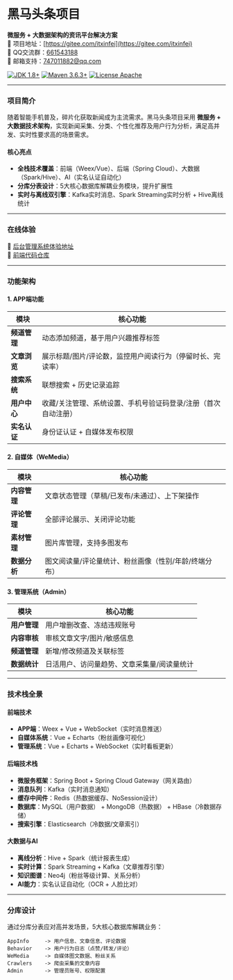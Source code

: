 # 黑马头条项目  
**微服务 + 大数据架构的资讯平台解决方案**  
🚀 项目地址：[https://gitee.com/itxinfei](https://gitee.com/itxinfei)  
👥 QQ交流群：[661543188](https://qm.qq.com/cgi-bin/qm/qr?k=9yLlyD1dRBL97xmBKw43zRt0-6xg8ohb&jump_from=webapi)  
📧 邮箱支持：[747011882@qq.com](http://mail.qq.com/cgi-bin/qm_share?t=qm_mailme&email=f0hLSE9OTkdHTT8ODlEcEBI)  

[![JDK 1.8+](https://img.shields.io/badge/JDK-1.8%2B-brightgreen)](https://openjdk.org/)
[![Maven 3.6.3+](https://img.shields.io/badge/maven-3.6.3%2B-yellowgreen)](https://maven.apache.org/)
[![License Apache](https://img.shields.io/badge/license-Apache-green)](https://www.apache.org/licenses/LICENSE-2.0)

---

### **项目简介**  
随着智能手机普及，碎片化获取新闻成为主流需求。黑马头条项目采用 **微服务 + 大数据技术架构**，实现新闻采集、分类、个性化推荐及用户行为分析，满足高并发、实时性要求高的场景需求。

#### **核心亮点**  
- **全栈技术覆盖**：前端（Weex/Vue）、后端（Spring Cloud）、大数据（Spark/Hive）、AI（实名认证自动化）  
- **分库分表设计**：5大核心数据库解耦业务模块，提升扩展性  
- **实时与离线双引擎**：Kafka实时消息、Spark Streaming实时分析 + Hive离线统计  

---

### **在线体验**  
🔗 [后台管理系统体验地址](https://heima-admin-java.itheima.net/#/login)  
📁 [前端代码仓库](https://gitee.com/itxinfei/heima-leadnews-portal)

---

### **功能架构**  
#### **1. APP端功能**  
| 模块         | 核心功能                                                                 |
|--------------|--------------------------------------------------------------------------|
| **频道管理** | 动态添加频道，基于用户兴趣推荐标签                                        |
| **文章浏览** | 展示标题/图片/评论数，监控用户阅读行为（停留时长、完读率）                |
| **搜索系统** | 联想搜索 + 历史记录追踪                                                 |
| **用户中心** | 收藏/关注管理、系统设置、手机号验证码登录/注册（首次自动注册）            |
| **实名认证** | 身份证认证 + 自媒体发布权限                                             |

#### **2. 自媒体（WeMedia）**  
| 模块         | 核心功能                                                                 |
|--------------|--------------------------------------------------------------------------|
| **内容管理** | 文章状态管理（草稿/已发布/未通过）、上下架操作                            |
| **评论管理** | 全部评论展示、关闭评论功能                                                |
| **素材管理** | 图片库管理，支持多图发布                                                  |
| **数据分析** | 图文阅读量/评论量统计、粉丝画像（性别/年龄/终端分布）                      |

#### **3. 管理系统（Admin）**  
| 模块         | 核心功能                                                                 |
|--------------|--------------------------------------------------------------------------|
| **用户管理** | 用户增删改查、冻结违规账号                                                |
| **内容审核** | 审核文章文字/图片/敏感信息                                                |
| **频道管理** | 新增/修改频道及关联标签                                                   |
| **数据统计** | 日活用户、访问量趋势、文章采集量/阅读量统计                               |

---

### **技术栈全景**  
#### **前端技术**  
- **APP端**：Weex + Vue + WebSocket（实时消息推送）  
- **自媒体系统**：Vue + Echarts（粉丝画像可视化）  
- **管理系统**：Vue + Echarts + WebSocket（实时看板更新）  

#### **后端技术栈**  
- **微服务框架**：Spring Boot + Spring Cloud Gateway（网关路由）  
- **消息队列**：Kafka（实时消息通知）  
- **缓存中间件**：Redis（热数据缓存、NoSession设计）  
- **数据库**：MySQL（用户数据） + MongoDB（热数据） + HBase（冷数据存储）  
- **搜索引擎**：Elasticsearch（冷数据/文章索引）  

#### **大数据与AI**  
- **离线分析**：Hive + Spark（统计报表生成）  
- **实时计算**：Spark Streaming + Kafka（文章推荐引擎）  
- **知识图谱**：Neo4j（粉丝等级计算、关系分析）  
- **AI能力**：实名认证自动化（OCR + 人脸比对）  

---

### **分库设计**  
通过分库分表应对高并发场景，5大核心数据库解耦业务：  
```plaintext
AppInfo     -> 用户信息、文章信息、评论数据  
Behavior    -> 用户行为日志（点赞/转发/评论）  
WeMedia     -> 自媒体图文数据、粉丝关系  
Crawlers    -> 爬虫采集的文章内容  
Admin       -> 管理员账号、权限配置  